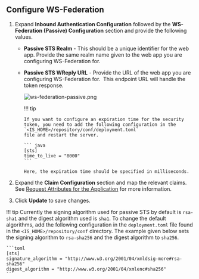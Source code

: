 ## Configure WS-Federation

1.  Expand **Inbound Authentication Configuration** followed by the
    **WS-Federation (Passive) Configuration** section and provide the
    following values. 

    -   **Passive STS Realm** - This should be a unique identifier for
        the web app. Provide the same realm name given to the web app
        you are configuring WS-Federation for.

    -   **Passive STS WReply URL** - Provide the URL of the web app you
        are configuring WS-Federation for.  This endpoint URL will
        handle the token response.
        
        ![ws-federation-passive.png](../../../assets/img/guides/ws-federation-passive.png)

        !!! tip
        
            If you want to configure an expiration time for the security
            token, you need to add the following configuration in the
            `<IS_HOME>/repository/conf/deployment.toml`
            file and restart the server.

            ``` java
            [sts]
            time_to_live = "8000"
            ```

            Here, the expiration time should be specified in milliseconds.

2.  Expand the **Claim Configuration** section and map the relevant claims. 
    See [Request Attributes for the Application](../../../guides/login/request-attributes/) for more information.
    
3.  Click **Update** to save changes.

!!! tip
    Currently the signing algorithm used for passive STS by default is `rsa-sha1` and the digest algorithm used is `sha1`. 
    To change the default algorithms, add the following configuration in the `deployment.toml` file found in the `<IS_HOME>/repository/conf` directory. 
    The example given below sets the signing algorithm to `rsa-sha256` and the digest algorithm to `sha256`.

    ```toml
    [sts]
    signature_algorithm = "http://www.w3.org/2001/04/xmldsig-more#rsa-sha256"
    digest_algorithm = "http://www.w3.org/2001/04/xmlenc#sha256"
    ```
